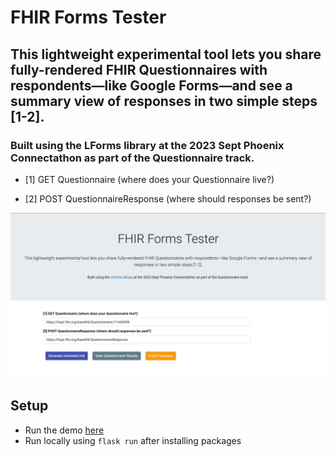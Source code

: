 # FHIR Forms Tester

## This lightweight experimental tool lets you share fully-rendered FHIR Questionnaires with respondents—like Google Forms—and see a summary view of responses in two simple steps [1-2].

### Built using the LForms library at the 2023 Sept Phoenix Connectathon as part of the Questionnaire track.

- [1] GET Questionnaire (where does your Questionnaire live?)

- [2] POST QuestionnaireResponse (where should responses be sent?)

![Demo](fhirforms.gif)

## Setup

- Run the demo [here](https://fhirforms-1d1ea7b0526a.herokuapp.com/)
- Run locally using `flask run` after installing packages

